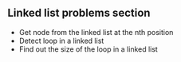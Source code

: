 ## Linked list problems section

* Get node from the linked list at the nth position
* Detect loop in a linked list
* Find out the size of the loop in a linked list